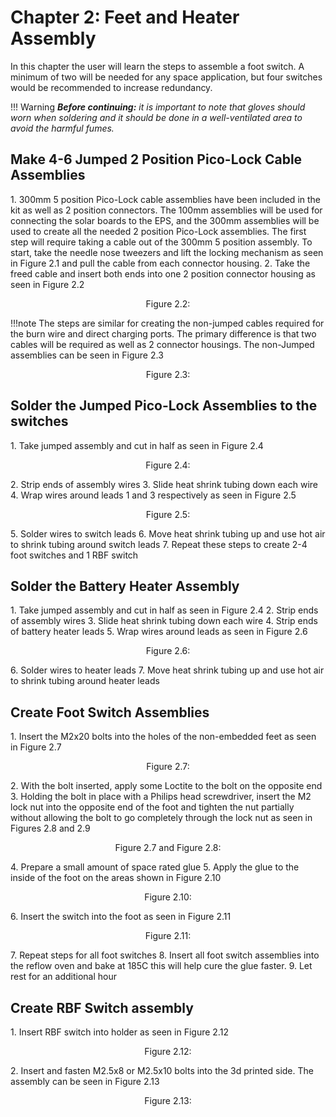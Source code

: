 # Chapter 2: Feet and Heater Assembly 
In this chapter the user will learn the steps to assemble a foot switch. A minimum of two will be needed for any space application, but four switches would be recommended to increase redundancy.

!!! Warning
    ***Before continuing:** it is important to note that gloves should worn when soldering and it should be done in a well-ventilated area to avoid the harmful fumes.*</span>


## Make 4-6 Jumped 2 Position Pico-Lock Cable Assemblies
<div class="result" markdown>
1. 300mm 5 position Pico-Lock cable assemblies have been included in the kit as well as 2 position connectors. The 100mm assemblies will be used for connecting the solar boards to the EPS, and the 300mm assemblies will be used to create all the needed 2 position Pico-Lock assemblies. The first step will require taking a cable out of the 300mm 5 position assembly. To start, take the needle nose tweezers and lift the locking mechanism as seen in Figure 2.1 and pull the cable from each connector housing.
2. Take the freed cable and insert both ends into one 2 position connector housing as seen in Figure 2.2
<p align="center">Figure 2.2:  </p>

</div>

!!!note
    The steps are similar for creating the non-jumped cables required for the burn wire and direct charging ports. The primary difference is that two cables will be required as well as 2 connector housings. The non-Jumped assemblies can be seen in Figure 2.3


<p align="center">Figure 2.3:  </p>

## Solder the Jumped Pico-Lock Assemblies to the switches
<div class="result" markdown>
1. Take jumped assembly and cut in half as seen in Figure 2.4
<p align="center">Figure 2.4:  </p>
2. Strip ends of assembly wires
3. Slide heat shrink tubing down each wire
4. Wrap wires around leads 1 and 3 respectively as seen in Figure 2.5
<p align="center">Figure 2.5:  </p>
5. Solder wires to switch leads
6. Move heat shrink tubing up and use hot air to shrink tubing around switch leads
7. Repeat these steps to create 2-4 foot switches and 1 RBF switch

</div>

## Solder the Battery Heater Assembly
<div class="result" markdown>
1. Take jumped assembly and cut in half as seen in Figure 2.4
2. Strip ends of assembly wires
3. Slide heat shrink tubing down each wire
4. Strip ends of battery heater leads
5. Wrap wires around leads as seen in Figure 2.6
<p align="center">Figure 2.6:  </p>
6. Solder wires to heater leads
7. Move heat shrink tubing up and use hot air to shrink tubing around heater leads
</div>

## Create Foot Switch Assemblies
<div class="result" markdown>
1. Insert the M2x20 bolts into the holes of the non-embedded feet as seen in Figure 2.7
<p align="center">Figure 2.7:  </p>
2. With the bolt inserted, apply some Loctite to the bolt on the opposite end
3. Holding the bolt in place with a Philips head screwdriver, insert the M2 lock nut into the opposite end of the foot and tighten the nut partially without allowing the bolt to go completely through the lock nut as seen in Figures 2.8 and 2.9
<p align="center">Figure 2.7 and Figure 2.8:  </p>
4. Prepare a small amount of space rated glue
5. Apply the glue to the inside of the foot on the areas shown in Figure 2.10
<p align="center">Figure 2.10:  </p>
6. Insert the switch into the foot as seen in Figure 2.11
<p align="center">Figure 2.11:  </p>
7. Repeat steps for all foot switches
8. Insert all foot switch assemblies into the reflow oven and bake at 185C this will help cure the glue faster.
9. Let rest for an additional hour
</div>

## Create RBF Switch assembly
<div class="result" markdown>
1. Insert RBF switch into holder as seen in Figure 2.12
<p align="center">Figure 2.12:  </p>
2. Insert and fasten M2.5x8 or M2.5x10 bolts into the 3d printed side. The assembly can be seen in Figure 2.13
<p align="center">Figure 2.13:  </p>
</div>
